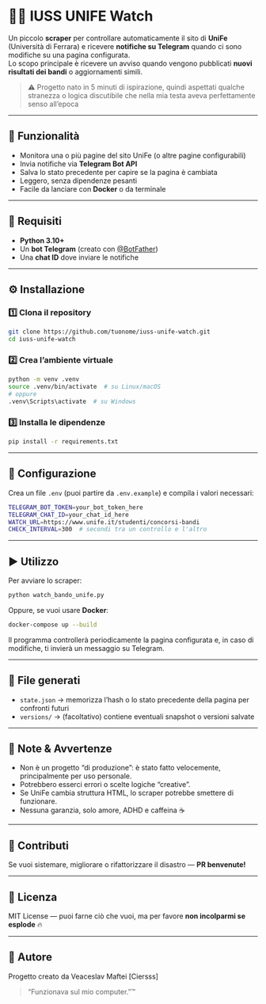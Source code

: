 # 🕵️‍♂️ IUSS UNIFE Watch

Un piccolo **scraper** per controllare automaticamente il sito di **UniFe** (Università di Ferrara) e ricevere **notifiche su Telegram** quando ci sono modifiche su una pagina configurata.  
Lo scopo principale è ricevere un avviso quando vengono pubblicati **nuovi risultati dei bandi** o aggiornamenti simili.

> ⚠️ Progetto nato in 5 minuti di ispirazione, quindi aspettati qualche stranezza o logica discutibile che nella mia testa aveva perfettamente senso all’epoca

---

## 🚀 Funzionalità

- Monitora una o più pagine del sito UniFe (o altre pagine configurabili)
- Invia notifiche via **Telegram Bot API**
- Salva lo stato precedente per capire se la pagina è cambiata
- Leggero, senza dipendenze pesanti
- Facile da lanciare con **Docker** o da terminale

---

## 🧰 Requisiti

- **Python 3.10+**
- Un **bot Telegram** (creato con [@BotFather](https://t.me/BotFather))
- Una **chat ID** dove inviare le notifiche

---

## ⚙️ Installazione

### 1️⃣ Clona il repository
```bash
git clone https://github.com/tuonome/iuss-unife-watch.git
cd iuss-unife-watch
```

### 2️⃣ Crea l’ambiente virtuale
```bash
python -m venv .venv
source .venv/bin/activate  # su Linux/macOS
# oppure
.venv\Scripts\activate  # su Windows
```

### 3️⃣ Installa le dipendenze
```bash
pip install -r requirements.txt
```

---

## 🧩 Configurazione

Crea un file `.env` (puoi partire da `.env.example`) e compila i valori necessari:

```bash
TELEGRAM_BOT_TOKEN=your_bot_token_here
TELEGRAM_CHAT_ID=your_chat_id_here
WATCH_URL=https://www.unife.it/studenti/concorsi-bandi
CHECK_INTERVAL=300  # secondi tra un controllo e l'altro
```

---

## ▶️ Utilizzo

Per avviare lo scraper:

```bash
python watch_bando_unife.py
```

Oppure, se vuoi usare **Docker**:

```bash
docker-compose up --build
```

Il programma controllerà periodicamente la pagina configurata e, in caso di modifiche, ti invierà un messaggio su Telegram.

---

## 💾 File generati

- `state.json` → memorizza l’hash o lo stato precedente della pagina per confronti futuri  
- `versions/` → (facoltativo) contiene eventuali snapshot o versioni salvate  

---

## 🐛 Note & Avvertenze

- Non è un progetto “di produzione”: è stato fatto velocemente, principalmente per uso personale.  
- Potrebbero esserci errori o scelte logiche “creative”.  
- Se UniFe cambia struttura HTML, lo scraper potrebbe smettere di funzionare.  
- Nessuna garanzia, solo amore, ADHD e caffeina ☕

---

## 🤝 Contributi

Se vuoi sistemare, migliorare o rifattorizzare il disastro — **PR benvenute!**

---

## 📄 Licenza

MIT License — puoi farne ciò che vuoi, ma per favore **non incolparmi se esplode** 🔥

---

## 💬 Autore

Progetto creato da Veaceslav Maftei [Ciersss]  
> “Funzionava sul mio computer.”™
